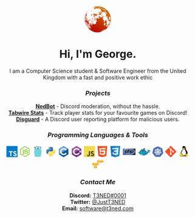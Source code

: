 <div align="center">
  <img align="center" width="70px" src="./assets/logo.png">
  <h1>Hi, I'm George.</h1>
  I am a Computer Science student & Software Engineer from the United Kingdom with a fast and positive work ethic
  <br>
  <h3><i>Projects</i></h3>
  <strong><a href="https://nedbot.org">NedBot</a></strong> - Discord moderation, without the hassle.
  <br>
  <strong><a href="https://tabstats.com/discordbot">Tabwire Stats</a></strong> - Track player stats for your favourite games on Discord!
  <br>
  <strong><a href="https://github.com/TeamDisguard">Disguard</a></strong> - A Discord user reporting platform for malicious users. 
  <br>
  <h3><i>Programming Languages & Tools</i></h3>
  <img align="center" width="30px" src="./assets/languages/typescript.svg">
  <img align="center" width="30px" src="./assets/languages/nodejs.svg">
  <img align="center" width="30px" src="./assets/languages/go.svg">
  <img align="center" width="30px" src="./assets/languages/python.svg">
  <img align="center" width="30px" src="./assets/languages/c.svg">
  <img align="center" width="30px" src="./assets/languages/cs.svg">
  <img align="center" width="30px" src="./assets/languages/javascript.svg">
  <img align="center" width="30px" src="./assets/languages/html.svg">
  <img align="center" width="30px" src="./assets/languages/css.svg">
  <img align="center" width="35px" src="./assets/languages/php.svg">
  <img align="center" width="35px" src="./assets/tools/docker.svg">
  <img align="center" width="30px" src="./assets/tools/kubernetes.svg">
  <img align="center" width="30px" src="./assets/tools/git.svg">
  <img align="center" width="30px" src="./assets/tools/linux.svg">
  <img align="center" width="30px" src="./assets/tools/aws.svg">
  <br>
  <h3><i>Contact Me</i></h3>
  <strong>Discord:</strong> <a href="https://discord.com/users/424566306042544128">T3NED#0001</a>
  <br>
  <strong>Twitter:</strong> <a href="https://twitter.com/JustT3NED">@JustT3NED</a>
  <br>
  <strong>Email:</strong> <a href="mailto:software@t3ned.com">software@t3ned.com</a>
</div>
